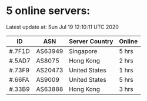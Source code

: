 # 5 online servers:

Latest update at: Sun Jul 19 12:10:11 UTC 2020

| ID | ASN | Server Country | Online |
| -- | --- | -------------- | ------ |
| #.7F1D | AS63949 | Singapore | 5 hrs |
| #.5AD7 | AS8075 | Hong Kong | 2 hrs |
| #.73F9 | AS20473 | United States | 1 hrs |
| #.66FA | AS9009 | United States | 5 hrs |
| #.33B9 | AS63888 | Hong Kong | 3 hrs |

